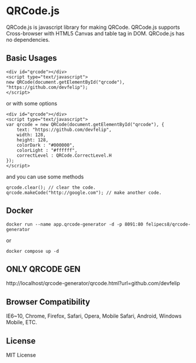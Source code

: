 # QRCode.js
QRCode.js is javascript library for making QRCode. QRCode.js supports Cross-browser with HTML5 Canvas and table tag in DOM.
QRCode.js has no dependencies.

## Basic Usages
```
<div id="qrcode"></div>
<script type="text/javascript">
new QRCode(document.getElementById("qrcode"), "https://github.com/devfelip");
</script>
```

or with some options

```
<div id="qrcode"></div>
<script type="text/javascript">
var qrcode = new QRCode(document.getElementById("qrcode"), {
	text: "https://github.com/devfelip",
	width: 128,
	height: 128,
	colorDark : "#000000",
	colorLight : "#ffffff",
	correctLevel : QRCode.CorrectLevel.H
});
</script>
```

and you can use some methods

```
qrcode.clear(); // clear the code.
qrcode.makeCode("http://google.com"); // make another code.
```

## Docker

```
docker run --name app.qrcode-generator -d -p 8091:80 felipecs8/qrcode-generator
```

or

```
docker compose up -d
```

## ONLY QRCODE GEN
http://localhost/qrcode-generator/qrcode.html?url=github.com/devfelip

## Browser Compatibility
IE6~10, Chrome, Firefox, Safari, Opera, Mobile Safari, Android, Windows Mobile, ETC.

## License
MIT License
